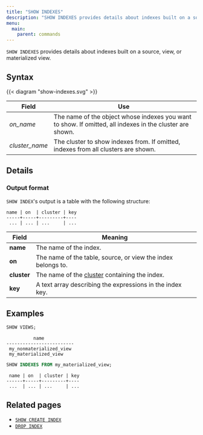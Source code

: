 ```yaml
---
title: "SHOW INDEXES"
description: "SHOW INDEXES provides details about indexes built on a source, view, or materialized view"
menu:
  main:
    parent: commands
---
```


`SHOW INDEXES` provides details about indexes built on a source, view, or materialized view.

## Syntax

{{< diagram "show-indexes.svg" >}}

Field | Use
------|-----
_on&lowbar;name_ | The name of the object whose indexes you want to show. If omitted, all indexes in the cluster are shown.
_cluster&lowbar;name_ | The cluster to show indexes from. If omitted, indexes from all clusters are shown.

## Details

### Output format

`SHOW INDEX`'s output is a table with the following structure:

```nofmt
name | on  | cluster | key
-----+-----+---------+----
 ... | ... | ...     | ...
```

Field | Meaning
------|--------
**name** | The name of the index.
**on** | The name of the table, source, or view the index belongs to.
**cluster** | The name of the [cluster](/overview/key-concepts/#clusters) containing the index.
**key** | A text array describing the expressions in the index key.

## Examples

```sql
SHOW VIEWS;
```
```nofmt
          name
-------------------------
 my_nonmaterialized_view
 my_materialized_view
```

```sql
SHOW INDEXES FROM my_materialized_view;
```
```nofmt
 name | on  | cluster | key
------+-----+---------+----
 ...  | ... | ...     | ...
```

## Related pages

- [`SHOW CREATE INDEX`](../show-create-index)
- [`DROP INDEX`](../drop-index)
